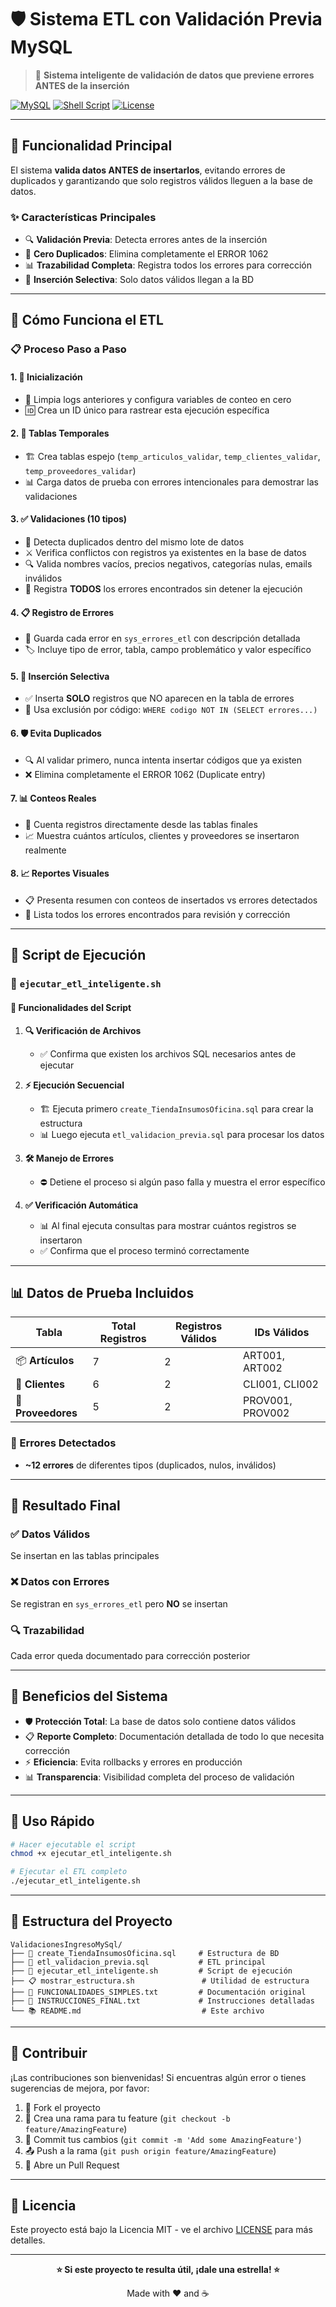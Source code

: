 # 🛡️ Sistema ETL con Validación Previa MySQL

> 🎯 **Sistema inteligente de validación de datos que previene errores ANTES de la inserción**

[![MySQL](https://img.shields.io/badge/MySQL-8.0+-blue.svg)](https://www.mysql.com/)
[![Shell Script](https://img.shields.io/badge/Shell-Bash-green.svg)](https://www.gnu.org/software/bash/)
[![License](https://img.shields.io/badge/License-MIT-yellow.svg)](LICENSE)

---

## 🌟 Funcionalidad Principal

El sistema **valida datos ANTES de insertarlos**, evitando errores de duplicados y garantizando que solo registros válidos lleguen a la base de datos.

### ✨ Características Principales

- 🔍 **Validación Previa**: Detecta errores antes de la inserción
- 🚫 **Cero Duplicados**: Elimina completamente el ERROR 1062
- 📊 **Trazabilidad Completa**: Registra todos los errores para corrección
- 🎯 **Inserción Selectiva**: Solo datos válidos llegan a la BD

---

## 🔧 Cómo Funciona el ETL

### 📋 Proceso Paso a Paso

#### 1. 🚀 **Inicialización**
- 🧹 Limpia logs anteriores y configura variables de conteo en cero
- 🆔 Crea un ID único para rastrear esta ejecución específica

#### 2. 📝 **Tablas Temporales**
- 🏗️ Crea tablas espejo (`temp_articulos_validar`, `temp_clientes_validar`, `temp_proveedores_validar`)
- 📊 Carga datos de prueba con errores intencionales para demostrar las validaciones

#### 3. ✅ **Validaciones (10 tipos)**
- 🔄 Detecta duplicados dentro del mismo lote de datos
- ⚔️ Verifica conflictos con registros ya existentes en la base de datos
- 🔍 Valida nombres vacíos, precios negativos, categorías nulas, emails inválidos
- 📝 Registra **TODOS** los errores encontrados sin detener la ejecución

#### 4. 📋 **Registro de Errores**
- 💾 Guarda cada error en `sys_errores_etl` con descripción detallada
- 🏷️ Incluye tipo de error, tabla, campo problemático y valor específico

#### 5. 🎯 **Inserción Selectiva**
- ✅ Inserta **SOLO** registros que NO aparecen en la tabla de errores
- 🔐 Usa exclusión por código: `WHERE codigo NOT IN (SELECT errores...)`

#### 6. 🛡️ **Evita Duplicados**
- 🔍 Al validar primero, nunca intenta insertar códigos que ya existen
- ❌ Elimina completamente el ERROR 1062 (Duplicate entry)

#### 7. 📊 **Conteos Reales**
- 🔢 Cuenta registros directamente desde las tablas finales
- 📈 Muestra cuántos artículos, clientes y proveedores se insertaron realmente

#### 8. 📈 **Reportes Visuales**
- 📋 Presenta resumen con conteos de insertados vs errores detectados
- 📝 Lista todos los errores encontrados para revisión y corrección

---

## 🚀 Script de Ejecución

### 📁 `ejecutar_etl_inteligente.sh`

#### 🔧 Funcionalidades del Script

1. **🔍 Verificación de Archivos**
   - ✅ Confirma que existen los archivos SQL necesarios antes de ejecutar

2. **⚡ Ejecución Secuencial**
   - 🏗️ Ejecuta primero `create_TiendaInsumosOficina.sql` para crear la estructura
   - 📊 Luego ejecuta `etl_validacion_previa.sql` para procesar los datos

3. **🛠️ Manejo de Errores**
   - ⛔ Detiene el proceso si algún paso falla y muestra el error específico

4. **✅ Verificación Automática**
   - 📊 Al final ejecuta consultas para mostrar cuántos registros se insertaron
   - ✅ Confirma que el proceso terminó correctamente

---

## 📊 Datos de Prueba Incluidos

| Tabla | Total Registros | Registros Válidos | IDs Válidos |
|-------|----------------|-------------------|-------------|
| 📦 **Artículos** | 7 | 2 | ART001, ART002 |
| 👥 **Clientes** | 6 | 2 | CLI001, CLI002 |
| 🏢 **Proveedores** | 5 | 2 | PROV001, PROV002 |

### 🐛 Errores Detectados
- **~12 errores** de diferentes tipos (duplicados, nulos, inválidos)

---

## 🎯 Resultado Final

### ✅ **Datos Válidos**
Se insertan en las tablas principales

### ❌ **Datos con Errores**
Se registran en `sys_errores_etl` pero **NO** se insertan

### 🔍 **Trazabilidad**
Cada error queda documentado para corrección posterior

---

## 🎉 Beneficios del Sistema

- 🛡️ **Protección Total**: La base de datos solo contiene datos válidos
- 📋 **Reporte Completo**: Documentación detallada de todo lo que necesita corrección
- ⚡ **Eficiencia**: Evita rollbacks y errores en producción
- 📊 **Transparencia**: Visibilidad completa del proceso de validación

---

## 🚀 Uso Rápido

```bash
# Hacer ejecutable el script
chmod +x ejecutar_etl_inteligente.sh

# Ejecutar el ETL completo
./ejecutar_etl_inteligente.sh
```

---

## 📁 Estructura del Proyecto

```
ValidacionesIngresoMySql/
├── 📄 create_TiendaInsumosOficina.sql     # Estructura de BD
├── 📄 etl_validacion_previa.sql           # ETL principal
├── 🚀 ejecutar_etl_inteligente.sh         # Script de ejecución
├── 📋 mostrar_estructura.sh               # Utilidad de estructura
├── 📖 FUNCIONALIDADES_SIMPLES.txt         # Documentación original
├── 📝 INSTRUCCIONES_FINAL.txt             # Instrucciones detalladas
└── 📚 README.md                           # Este archivo
```

---

## 🤝 Contribuir

¡Las contribuciones son bienvenidas! Si encuentras algún error o tienes sugerencias de mejora, por favor:

1. 🍴 Fork el proyecto
2. 🌿 Crea una rama para tu feature (`git checkout -b feature/AmazingFeature`)
3. 💾 Commit tus cambios (`git commit -m 'Add some AmazingFeature'`)
4. 📤 Push a la rama (`git push origin feature/AmazingFeature`)
5. 🔀 Abre un Pull Request

---

## 📄 Licencia

Este proyecto está bajo la Licencia MIT - ve el archivo [LICENSE](LICENSE) para más detalles.

---

<div align="center">

**⭐ Si este proyecto te resulta útil, ¡dale una estrella! ⭐**

Made with ❤️ and ☕

</div>
